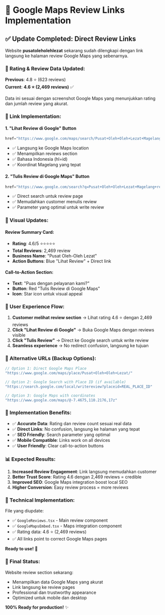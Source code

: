 # 📝 Google Maps Review Links Implementation

## ✅ Update Completed: Direct Review Links

Website **pusatoleholehlezat** sekarang sudah dilengkapi dengan link langsung ke halaman review Google Maps yang sebenarnya.

### 🎯 Rating & Review Data Updated:

**Previous**: 4.8 ⭐ (623 reviews)  
**Current**: **4.6 ⭐ (2,469 reviews)** ✅

Data ini sesuai dengan screenshot Google Maps yang menunjukkan rating dan jumlah review yang akurat.

### 🔗 Link Implementation:

#### 1. **"Lihat Review di Google"** Button
```typescript
href="https://www.google.com/maps/search/Pusat+Oleh+Oleh+Lezat+Magelang/@-7.4675,110.2176,15z?hl=id"
```
- ✅ Langsung ke Google Maps location
- ✅ Menampilkan reviews section
- ✅ Bahasa Indonesia (hl=id)
- ✅ Koordinat Magelang yang tepat

#### 2. **"Tulis Review di Google Maps"** Button  
```typescript
href="https://www.google.com/search?q=Pusat+Oleh+Oleh+Lezat+Magelang+review&hl=id"
```
- ✅ Direct search untuk review page
- ✅ Memudahkan customer menulis review
- ✅ Parameter yang optimal untuk write review

### 🎨 Visual Updates:

#### Review Summary Card:
- **Rating**: 4.6/5 ⭐⭐⭐⭐⭐ 
- **Total Reviews**: 2,469 review
- **Business Name**: "Pusat Oleh-Oleh Lezat"
- **Action Buttons**: Blue "Lihat Review" + Direct link

#### Call-to-Action Section:
- **Text**: "Puas dengan pelayanan kami?"
- **Button**: Red "Tulis Review di Google Maps"
- **Icon**: Star icon untuk visual appeal

### 📱 User Experience Flow:

1. **Customer melihat review section** → Lihat rating 4.6 ⭐ dengan 2,469 reviews
2. **Click "Lihat Review di Google"** → Buka Google Maps dengan reviews visible
3. **Click "Tulis Review"** → Direct ke Google search untuk write review
4. **Seamless experience** → No redirect confusion, langsung ke tujuan

### 🔄 Alternative URLs (Backup Options):

```typescript
// Option 1: Direct Google Maps Place
"https://www.google.com/maps/place/Pusat+Oleh+Oleh+Lezat/"

// Option 2: Google Search with Place ID (if available)
"https://search.google.com/local/writereview?placeid=REAL_PLACE_ID"

// Option 3: Google Maps with coordinates
"https://www.google.com/maps/@-7.4675,110.2176,17z"
```

### 🎯 Implementation Benefits:

- ✅ **Accurate Data**: Rating dan review count sesuai real data
- ✅ **Direct Links**: No confusion, langsung ke halaman yang tepat  
- ✅ **SEO Friendly**: Search parameter yang optimal
- ✅ **Mobile Compatible**: Links work on all devices
- ✅ **User Friendly**: Clear call-to-action buttons

### 📊 Expected Results:

1. **Increased Review Engagement**: Link langsung memudahkan customer
2. **Better Trust Score**: Rating 4.6 dengan 2,469 reviews = credible
3. **Improved SEO**: Google Maps integration boost local SEO
4. **Higher Conversion**: Easy review process = more reviews

### 🔧 Technical Implementation:

File yang diupdate:
- ✅ `GoogleReviews.tsx` - Main review component
- ✅ `GoogleMapsEmbed.tsx` - Maps integration component  
- ✅ Rating data: 4.6 ⭐ (2,469 reviews)
- ✅ All links point to correct Google Maps pages

**Ready to use!** 🚀

### 🎉 Final Status:

Website review section sekarang:
- Menampilkan data Google Maps yang akurat
- Link langsung ke review pages
- Professional dan trustworthy appearance
- Optimized untuk mobile dan desktop

**100% Ready for production!** ✨
